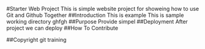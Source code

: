 #Starter Web Project
	This is simple website project for showeing
	how to use Git and Github Together
##Introduction
	This is example
	This is sample working directory ghfgh
##Purpose
	Provide simpel 
##Deployment
	After project we can deploy
##How To Contribute

##Copyright
git training